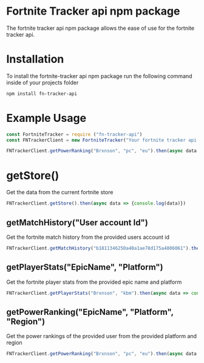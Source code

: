 # Fortnite Tracker api npm package
The fortnite tracker api npm package allows the ease of use for the fortnite tracker api.

# Installation

To install the fortnite-tracker api npm package run the following command inside of your projects folder

```bash
npm install fn-tracker-api
```

# Example Usage

```js
const FortniteTracker = require ("fn-tracker-api")
const FNTrackerClient = new FortniteTracker("Your fortnite tracker api key") // replace the string with your api key

FNTrackerClient.getPowerRanking("Brxnson", "pc", "eu").then(async data => console.log(data))
```

# getStore()
Get the data from the current fortnite store
```js
FNTrackerClient.getStore().then(async data => {console.log(data)})
```

## getMatchHistory("User account Id")
Get the fortnite match history from the provided users account id
```js
FNTrackerClient.getMatchHistory("b1811346250a40a1ae78d175a4806061").then(async data => console.log(data))
```

## getPlayerStats("EpicName", "Platform")
Get the fortnite player stats from the provided epic name and platform
```js
FNTrackerClient.getPlayerStats("Brxnson", "kbm").then(async data => console.log(data))
```

## getPowerRanking("EpicName", "Platform", "Region")
Get the power rankings of the provided user from the provided platform and region
```js
FNTrackerClient.getPowerRanking("Brxnson", "pc", "eu").then(async data => console.log(data))
```